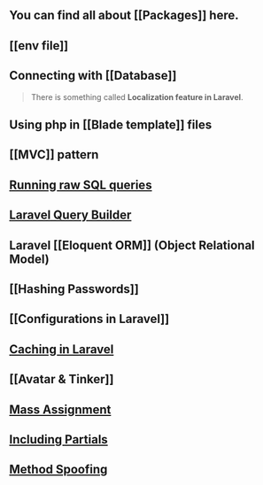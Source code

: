 ## You can find all about [[Packages]] here.

## [[env file]] 

## Connecting with [[Database]]

> There is something called **Localization feature in Laravel**.

## Using php in [[Blade template]] files

## [[MVC]] pattern

## [Running raw SQL queries](RawSQL.md)

## [Laravel Query Builder](QueryBuilder.md)

## Laravel [[Eloquent ORM]] (Object Relational Model)

## [[Hashing Passwords]]

## [[Configurations in Laravel]]

## [Caching in Laravel](Caching.md)

## [[Avatar & Tinker]]

## [Mass Assignment](MassAssignment)

## [Including Partials](IncludingPartials.md)

## [Method Spoofing](MethodSpoofing.md)